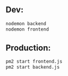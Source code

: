 ## Dev:

```bash
nodemon backend
nodemon frontend
```

## Production:

```bash
pm2 start frontend.js
pm2 start backend.js
```